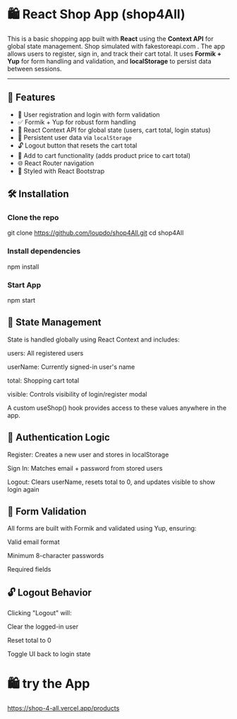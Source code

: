 # 🛍️ React Shop App (shop4All)

This is a basic shopping app built with **React** using the **Context API** for global state management.
Shop simulated with fakestoreapi.com .
The app allows users to register, sign in, and track their cart total.
It uses **Formik + Yup** for form handling and validation, and **localStorage** to persist data between sessions.

---

## 🚀 Features

- 🔐 User registration and login with form validation
- ✅ Formik + Yup for robust form handling
- 🧠 React Context API for global state (users, cart total, login status)
- 💾 Persistent user data via `localStorage`
- 🔓 Logout button that resets the cart total
- 🛒 Add to cart functionality (adds product price to cart total)
- 🌐 React Router navigation
- 💅 Styled with React Bootstrap


## 🛠️ Installation

### Clone the repo
git clone https://github.com/loupdo/shop4All.git
cd shop4All

### Install dependencies
npm install

### Start App
npm start

## 🧠 State Management

State is handled globally using React Context and includes:

users: All registered users

userName: Currently signed-in user's name
 
total: Shopping cart total

visible: Controls visibility of login/register modal

A custom useShop() hook provides access to these values anywhere in the app.


## 🔐 Authentication Logic

Register: Creates a new user and stores in localStorage

Sign In: Matches email + password from stored users

Logout: Clears userName, resets total to 0, and updates visible to show login again

## 🧰 Form Validation

All forms are built with Formik and validated using Yup, ensuring:

Valid email format

Minimum 8-character passwords

Required fields

## 🔓 Logout Behavior

Clicking "Logout" will:

Clear the logged-in user

Reset total to 0

Toggle UI back to login state


# 🛍️ try the App

https://shop-4-all.vercel.app/products
